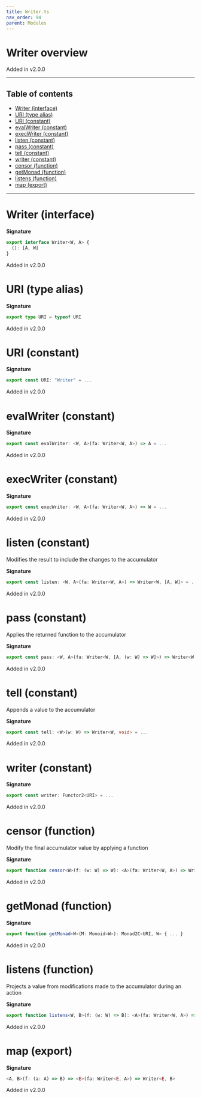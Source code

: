 ```yaml
---
title: Writer.ts
nav_order: 94
parent: Modules
---
```


# Writer overview

Added in v2.0.0

---

<h2 class="text-delta">Table of contents</h2>

- [Writer (interface)](#writer-interface)
- [URI (type alias)](#uri-type-alias)
- [URI (constant)](#uri-constant)
- [evalWriter (constant)](#evalwriter-constant)
- [execWriter (constant)](#execwriter-constant)
- [listen (constant)](#listen-constant)
- [pass (constant)](#pass-constant)
- [tell (constant)](#tell-constant)
- [writer (constant)](#writer-constant)
- [censor (function)](#censor-function)
- [getMonad (function)](#getmonad-function)
- [listens (function)](#listens-function)
- [map (export)](#map-export)

---

# Writer (interface)

**Signature**

```ts
export interface Writer<W, A> {
  (): [A, W]
}
```

Added in v2.0.0

# URI (type alias)

**Signature**

```ts
export type URI = typeof URI
```

Added in v2.0.0

# URI (constant)

**Signature**

```ts
export const URI: "Writer" = ...
```

Added in v2.0.0

# evalWriter (constant)

**Signature**

```ts
export const evalWriter: <W, A>(fa: Writer<W, A>) => A = ...
```

Added in v2.0.0

# execWriter (constant)

**Signature**

```ts
export const execWriter: <W, A>(fa: Writer<W, A>) => W = ...
```

Added in v2.0.0

# listen (constant)

Modifies the result to include the changes to the accumulator

**Signature**

```ts
export const listen: <W, A>(fa: Writer<W, A>) => Writer<W, [A, W]> = ...
```

Added in v2.0.0

# pass (constant)

Applies the returned function to the accumulator

**Signature**

```ts
export const pass: <W, A>(fa: Writer<W, [A, (w: W) => W]>) => Writer<W, A> = ...
```

Added in v2.0.0

# tell (constant)

Appends a value to the accumulator

**Signature**

```ts
export const tell: <W>(w: W) => Writer<W, void> = ...
```

Added in v2.0.0

# writer (constant)

**Signature**

```ts
export const writer: Functor2<URI> = ...
```

Added in v2.0.0

# censor (function)

Modify the final accumulator value by applying a function

**Signature**

```ts
export function censor<W>(f: (w: W) => W): <A>(fa: Writer<W, A>) => Writer<W, A> { ... }
```

Added in v2.0.0

# getMonad (function)

**Signature**

```ts
export function getMonad<W>(M: Monoid<W>): Monad2C<URI, W> { ... }
```

Added in v2.0.0

# listens (function)

Projects a value from modifications made to the accumulator during an action

**Signature**

```ts
export function listens<W, B>(f: (w: W) => B): <A>(fa: Writer<W, A>) => Writer<W, [A, B]> { ... }
```

Added in v2.0.0

# map (export)

**Signature**

```ts
<A, B>(f: (a: A) => B) => <E>(fa: Writer<E, A>) => Writer<E, B>
```

Added in v2.0.0
